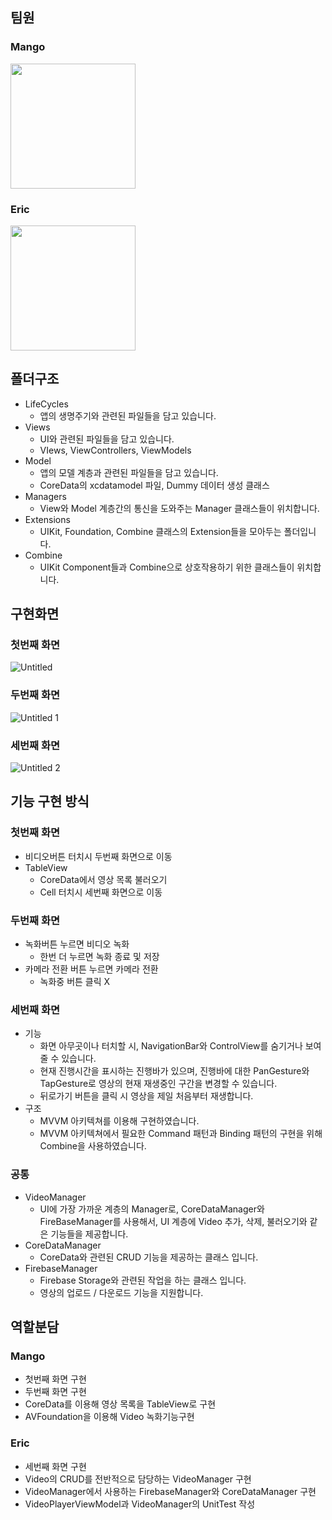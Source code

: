 ## 팀원

### Mango
<img src="https://user-images.githubusercontent.com/61138164/194685598-2fb5ef98-a001-44d2-b020-50554b1cf939.png" width="200" height="200"/></img>

### Eric
<img src="https://user-images.githubusercontent.com/65443311/194688047-aef1f883-c1ae-4822-884c-028da5c4cc03.jpg" width="200" height="200"></img>
## 폴더구조

- LifeCycles
    - 앱의 생명주기와 관련된 파일들을 담고 있습니다.
- Views
    - UI와 관련된 파일들을 담고 있습니다.
    - VIews, ViewControllers, ViewModels
- Model
    - 앱의 모델 계층과 관련된 파일들을 담고 있습니다.
    - CoreData의 xcdatamodel 파일, Dummy 데이터 생성 클래스
- Managers
    - View와 Model 계층간의 통신을 도와주는 Manager 클래스들이 위치합니다.
- Extensions
    - UIKit, Foundation, Combine 클래스의 Extension들을 모아두는 폴더입니다.
- Combine
    - UIKit Component들과 Combine으로 상호작용하기 위한 클래스들이 위치합니다.

## 구현화면

### 첫번째 화면
![Untitled](https://user-images.githubusercontent.com/65443311/195968295-a9d543d7-781f-467d-b767-7b229be2bc1e.png)

### 두번째 화면
![Untitled 1](https://user-images.githubusercontent.com/65443311/195968283-9962e97a-7cd6-46ed-a56b-c2fe9f04a9da.png)

### 세번째 화면
![Untitled 2](https://user-images.githubusercontent.com/65443311/195968293-4dbff202-91eb-4e6f-8612-c13b6f5deed7.png)

## 기능 구현 방식

### 첫번째 화면

- 비디오버튼 터치시 두번째 화면으로 이동
- TableView
    - CoreData에서 영상 목록 불러오기
    - Cell 터치시 세번째 화면으로 이동

### 두번째 화면

- 녹화버튼 누르면 비디오 녹화
    - 한번 더 누르면 녹화 종료 및 저장
- 카메라 전환 버튼 누르면 카메라 전환
    - 녹화중 버튼 클릭 X

### 세번째 화면

- 기능
    - 화면 아무곳이나 터치할 시, NavigationBar와 ControlView를 숨기거나 보여줄 수 있습니다.
    - 현재 진행시간을 표시하는 진행바가 있으며, 진행바에 대한 PanGesture와 TapGesture로 영상의 현재 재생중인 구간을 변경할 수 있습니다.
    - 뒤로가기 버튼을 클릭 시 영상을 제일 처음부터 재생합니다.
- 구조
    - MVVM 아키텍쳐를 이용해 구현하였습니다.
    - MVVM 아키텍쳐에서 필요한 Command 패턴과 Binding 패턴의 구현을 위해 Combine을 사용하였습니다.

### 공통

- VideoManager
    - UI에 가장 가까운 계층의 Manager로, CoreDataManager와 FireBaseManager를 사용해서, UI 계층에 Video 추가, 삭제, 불러오기와 같은 기능들을 제공합니다.
- CoreDataManager
    - CoreData와 관련된 CRUD 기능을 제공하는 클래스 입니다.
- FirebaseManager
    - Firebase Storage와 관련된 작업을 하는 클래스 입니다.
    - 영상의 업로드 / 다운로드 기능을 지원합니다.

## 역할분담

### Mango

- 첫번째 화면 구현
- 두번째 화면 구현
- CoreData를 이용해 영상 목록을 TableView로 구현
- AVFoundation을 이용해 Video 녹화기능구현

### Eric

- 세번째 화면 구현
- Video의 CRUD를 전반적으로 담당하는 VideoManager 구현
- VideoManager에서 사용하는 FirebaseManager와 CoreDataManager 구현
- VideoPlayerViewModel과 VideoManager의 UnitTest 작성
